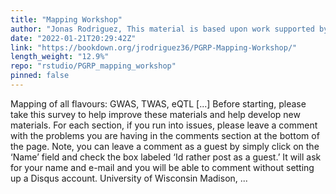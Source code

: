 ```yaml
---
title: "Mapping Workshop"
author: "Jonas Rodriguez, This material is based upon work supported by the National Science Foundation under Grant No. (1733633)"
date: "2022-01-21T20:29:42Z"
link: "https://bookdown.org/jrodriguez36/PGRP-Mapping-Workshop/"
length_weight: "12.9%"
repo: "rstudio/PGRP_mapping_workshop"
pinned: false
---
```


Mapping of all flavours: GWAS, TWAS, eQTL [...] Before starting, please take this survey to help improve these materials and help develop new materials. For each section, if you run into issues, please leave a comment with the problems you are having in the comments section at the bottom of the page. Note, you can leave a comment as a guest by simply click on the ‘Name’ field and check the box labeled ‘Id rather post as a guest.’ It will ask for your name and e-mail and you will be able to comment without setting up a Disqus account. University of Wisconsin Madison, ...
